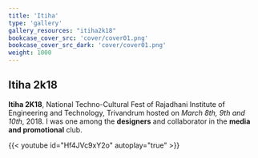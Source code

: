 ```yaml
---
title: 'Itiha'
type: 'gallery'
gallery_resources: "itiha2k18"
bookcase_cover_src: 'cover/cover01.png'
bookcase_cover_src_dark: 'cover/cover01.png'
weight: 1000
---
```


## Itiha 2k18
**Itiha 2K18**, National Techno-Cultural Fest of Rajadhani Institute of Engineering and Technology, Trivandrum hosted on *March 8th, 9th and 10th*, 2018. I was one among the **designers** and collaborator in the **media and promotional** club.

{{< youtube id="Hf4JVc9xY2o" autoplay="true" >}}